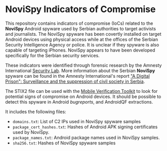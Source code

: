 # NoviSpy Indicators of Compromise

This repository contains indicators of compromise (IoCs) related to the **NoviSpy** Android spyware used by Serbian authorities to target activists and journalists. The NoviSpy spyware has been covertly installed on target Android devices using physical access while at the offices of the Serbian Security Intelligence Agency or police. It is unclear if they spyware is also capable of targeting iPhones. NoviSpy appears to have been developed specifically for the Serbian security services.

These indicators were identified through forensic research by the Amnesty International [Security Lab](https://securitylab.amnesty.org/). More information about the Serbian **NoviSpy** spyware can be found in the Amnesty International's report ["A Digital Prison": Surveillance and the suppression of civil society in Serbia](https://securitylab.amnesty.org/latest/2024/12/serbia-a-digital-prison-spyware-and-cellebrite-used-on-journalists-and-activists/).

The STIX2 file can be used with the [Mobile Verification Toolkit](https://github.com/mvt-project/mvt) to look for potential signs of compromise on Android devices. It should be possible to detect this spyware in Android *bugreports*, and AndroidQF extractions.

It includes the following files:

* `domains.txt`: List of C2 IPs used in NoviSpy spyware samples
* `package_cert_hashes.txt`: Hashes of Android APK signing certificates used by NoviSpy.
* `package_names.txt`: Android package names used in NoviSpy samples.
* `sha256.txt`: Hashes of NoviSpy spyware samples